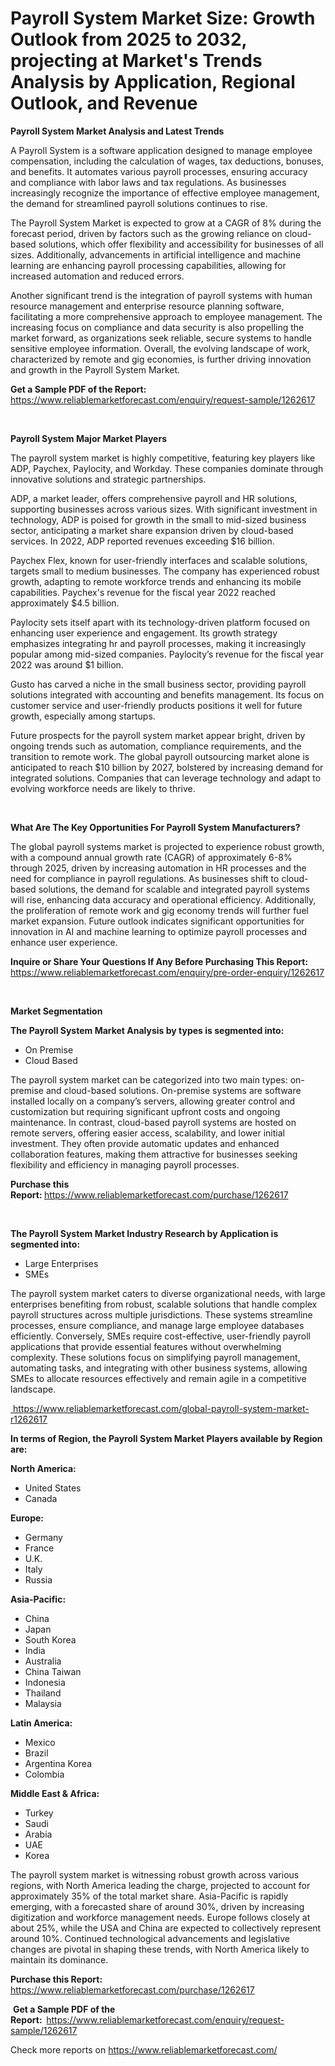 <p><h1>Payroll System Market Size: Growth Outlook from 2025 to 2032, projecting at Market's Trends Analysis by Application, Regional Outlook, and Revenue</h1></p><p><strong>Payroll System Market Analysis and Latest Trends</strong></p>
<p><p>A Payroll System is a software application designed to manage employee compensation, including the calculation of wages, tax deductions, bonuses, and benefits. It automates various payroll processes, ensuring accuracy and compliance with labor laws and tax regulations. As businesses increasingly recognize the importance of effective employee management, the demand for streamlined payroll solutions continues to rise.</p><p>The Payroll System Market is expected to grow at a CAGR of 8% during the forecast period, driven by factors such as the growing reliance on cloud-based solutions, which offer flexibility and accessibility for businesses of all sizes. Additionally, advancements in artificial intelligence and machine learning are enhancing payroll processing capabilities, allowing for increased automation and reduced errors. </p><p>Another significant trend is the integration of payroll systems with human resource management and enterprise resource planning software, facilitating a more comprehensive approach to employee management. The increasing focus on compliance and data security is also propelling the market forward, as organizations seek reliable, secure systems to handle sensitive employee information. Overall, the evolving landscape of work, characterized by remote and gig economies, is further driving innovation and growth in the Payroll System Market.</p></p>
<p><strong>Get a Sample PDF of the Report:&nbsp;</strong> <a href="https://www.reliablemarketforecast.com/enquiry/request-sample/1262617?utm_campaign=2633&utm_medium=2&utm_source=Github&utm_content=ia&utm_term=09032025&utm_id=payroll-system">https://www.reliablemarketforecast.com/enquiry/request-sample/1262617</a></p>
<p>&nbsp;</p>
<p><strong>Payroll System Major Market Players</strong></p>
<p><p>The payroll system market is highly competitive, featuring key players like ADP, Paychex, Paylocity, and Workday. These companies dominate through innovative solutions and strategic partnerships. </p><p>ADP, a market leader, offers comprehensive payroll and HR solutions, supporting businesses across various sizes. With significant investment in technology, ADP is poised for growth in the small to mid-sized business sector, anticipating a market share expansion driven by cloud-based services. In 2022, ADP reported revenues exceeding $16 billion.</p><p>Paychex Flex, known for user-friendly interfaces and scalable solutions, targets small to medium businesses. The company has experienced robust growth, adapting to remote workforce trends and enhancing its mobile capabilities. Paychex's revenue for the fiscal year 2022 reached approximately $4.5 billion.</p><p>Paylocity sets itself apart with its technology-driven platform focused on enhancing user experience and engagement. Its growth strategy emphasizes integrating hr and payroll processes, making it increasingly popular among mid-sized companies. Paylocity’s revenue for the fiscal year 2022 was around $1 billion.</p><p>Gusto has carved a niche in the small business sector, providing payroll solutions integrated with accounting and benefits management. Its focus on customer service and user-friendly products positions it well for future growth, especially among startups.</p><p>Future prospects for the payroll system market appear bright, driven by ongoing trends such as automation, compliance requirements, and the transition to remote work. The global payroll outsourcing market alone is anticipated to reach $10 billion by 2027, bolstered by increasing demand for integrated solutions. Companies that can leverage technology and adapt to evolving workforce needs are likely to thrive.</p></p>
<p>&nbsp;</p>
<p><strong>What Are The Key Opportunities For Payroll System Manufacturers?</strong></p>
<p><p>The global payroll systems market is projected to experience robust growth, with a compound annual growth rate (CAGR) of approximately 6-8% through 2025, driven by increasing automation in HR processes and the need for compliance in payroll regulations. As businesses shift to cloud-based solutions, the demand for scalable and integrated payroll systems will rise, enhancing data accuracy and operational efficiency. Additionally, the proliferation of remote work and gig economy trends will further fuel market expansion. Future outlook indicates significant opportunities for innovation in AI and machine learning to optimize payroll processes and enhance user experience.</p></p>
<p><strong>Inquire or Share Your Questions If Any Before Purchasing This Report:</strong> <a href="https://www.reliablemarketforecast.com/enquiry/pre-order-enquiry/1262617?utm_campaign=2633&utm_medium=2&utm_source=Github&utm_content=ia&utm_term=09032025&utm_id=payroll-system">https://www.reliablemarketforecast.com/enquiry/pre-order-enquiry/1262617</a></p>
<p>&nbsp;</p>
<p><strong>Market Segmentation</strong></p>
<p><strong>The Payroll System Market Analysis by types is segmented into:</strong></p>
<p><ul><li>On Premise</li><li>Cloud Based</li></ul></p>
<p><p>The payroll system market can be categorized into two main types: on-premise and cloud-based solutions. On-premise systems are software installed locally on a company’s servers, allowing greater control and customization but requiring significant upfront costs and ongoing maintenance. In contrast, cloud-based payroll systems are hosted on remote servers, offering easier access, scalability, and lower initial investment. They often provide automatic updates and enhanced collaboration features, making them attractive for businesses seeking flexibility and efficiency in managing payroll processes.</p></p>
<p><strong>Purchase this Report:&nbsp;</strong><a href="https://www.reliablemarketforecast.com/purchase/1262617?utm_campaign=2633&utm_medium=2&utm_source=Github&utm_content=ia&utm_term=09032025&utm_id=payroll-system">https://www.reliablemarketforecast.com/purchase/1262617</a></p>
<p>&nbsp;</p>
<p><strong>The Payroll System Market Industry Research by Application is segmented into:</strong></p>
<p><ul><li>Large Enterprises</li><li>SMEs</li></ul></p>
<p><p>The payroll system market caters to diverse organizational needs, with large enterprises benefiting from robust, scalable solutions that handle complex payroll structures across multiple jurisdictions. These systems streamline processes, ensure compliance, and manage large employee databases efficiently. Conversely, SMEs require cost-effective, user-friendly payroll applications that provide essential features without overwhelming complexity. These solutions focus on simplifying payroll management, automating tasks, and integrating with other business systems, allowing SMEs to allocate resources effectively and remain agile in a competitive landscape.</p></p>
<p><a href="https://www.reliablemarketforecast.com/global-payroll-system-market-r1262617?utm_campaign=2633&utm_medium=2&utm_source=Github&utm_content=ia&utm_term=09032025&utm_id=payroll-system">&nbsp;https://www.reliablemarketforecast.com/global-payroll-system-market-r1262617</a></p>
<p><strong>In terms of Region, the Payroll System Market Players available by Region are:</strong></p>
<p>
    <p> <strong> North America: </strong>
        <ul>
            <li>United States</li>
            <li>Canada</li>
        </ul>
        </p> 
    <p> <strong> Europe: </strong>
        <ul>
            <li>Germany</li>
            <li>France</li>
            <li>U.K.</li>
            <li>Italy</li>
            <li>Russia</li>
        </ul>
        </p> 
    <p> <strong> Asia-Pacific: </strong>
        <ul>
            <li>China</li>
            <li>Japan</li>
            <li>South Korea</li>
            <li>India</li>
            <li>Australia</li>
            <li>China Taiwan</li>
            <li>Indonesia</li>
            <li>Thailand</li>
            <li>Malaysia</li>
        </ul>
        </p> 
    <p> <strong> Latin America: </strong>
        <ul>
            <li>Mexico</li>
            <li>Brazil</li>
            <li>Argentina Korea</li>
            <li>Colombia</li>
        </ul>
        </p> 
    <p> <strong> Middle East & Africa: </strong>
        <ul>
            <li>Turkey</li>
            <li>Saudi</li>
            <li>Arabia</li>
            <li>UAE</li>
            <li>Korea</li>
        </ul>
    </p>
    </p>
<p><p>The payroll system market is witnessing robust growth across various regions, with North America leading the charge, projected to account for approximately 35% of the total market share. Asia-Pacific is rapidly emerging, with a forecasted share of around 30%, driven by increasing digitization and workforce management needs. Europe follows closely at about 25%, while the USA and China are expected to collectively represent around 10%. Continued technological advancements and legislative changes are pivotal in shaping these trends, with North America likely to maintain its dominance.</p></p>
<p><strong>Purchase this Report: </strong><a href="https://www.reliablemarketforecast.com/purchase/1262617?utm_campaign=2633&utm_medium=2&utm_source=Github&utm_content=ia&utm_term=09032025&utm_id=payroll-system">https://www.reliablemarketforecast.com/purchase/1262617</a></p>
<p>&nbsp;<strong>Get a Sample PDF of the Report:&nbsp;&nbsp;</strong><a href="https://www.reliablemarketforecast.com/enquiry/request-sample/1262617?utm_campaign=2633&utm_medium=2&utm_source=Github&utm_content=ia&utm_term=09032025&utm_id=payroll-system">https://www.reliablemarketforecast.com/enquiry/request-sample/1262617</a></p>
<p><strong></strong></p>
<p>Check more reports on <a href="https://www.reliablemarketforecast.com/?utm_campaign=2633&utm_medium=2&utm_source=Github&utm_content=ia&utm_term=09032025&utm_id=payroll-system">https://www.reliablemarketforecast.com/</a></p>